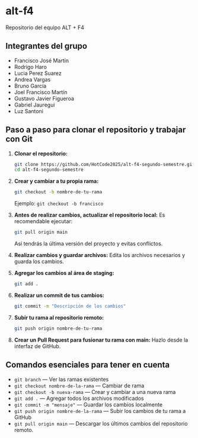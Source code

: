 # alt-f4
Repositorio del equipo ALT + F4

## Integrantes del grupo

- Francisco José Martín
- Rodrigo Haro
- Lucia Perez Suarez
- Andrea Vargas
- Bruno García
- Joel Francisco Martín
- Gustavo Javier Figueroa
- Gabriel Jauregui
- Luz Santoni

## Paso a paso para clonar el repositorio y trabajar con Git

1. **Clonar el repositorio:**
	```bash
	git clone https://github.com/HotCode2025/alt-f4-segundo-semestre.git
	cd alt-f4-segundo-semestre
	```

2. **Crear y cambiar a tu propia rama:**
	```bash
	git checkout -b nombre-de-tu-rama
	```
	Ejemplo: `git checkout -b francisco`

3. **Antes de realizar cambios, actualizar el repositorio local:**
	Es recomendable ejecutar:
	```bash
	git pull origin main
	```
	Así tendrás la última versión del proyecto y evitas conflictos.

4. **Realizar cambios y guardar archivos:**
	Edita los archivos necesarios y guarda los cambios.

5. **Agregar los cambios al área de staging:**
	```bash
	git add .
	```

6. **Realizar un commit de tus cambios:**
	```bash
	git commit -m "Descripción de los cambios"
	```

7. **Subir tu rama al repositorio remoto:**
	```bash
	git push origin nombre-de-tu-rama
	```

8. **Crear un Pull Request para fusionar tu rama con main:**
	Hazlo desde la interfaz de GitHub.

## Comandos esenciales para tener en cuenta

- `git branch` — Ver las ramas existentes
- `git checkout nombre-de-la-rama` — Cambiar de rama
- `git checkout -b nueva-rama` — Crear y cambiar a una nueva rama
- `git add .` — Agregar todos los archivos modificados
- `git commit -m "mensaje"` — Guardar los cambios localmente
- `git push origin nombre-de-la-rama` — Subir los cambios de tu rama a GitHub
- `git pull origin main` — Descargar los últimos cambios del repositorio remoto.


